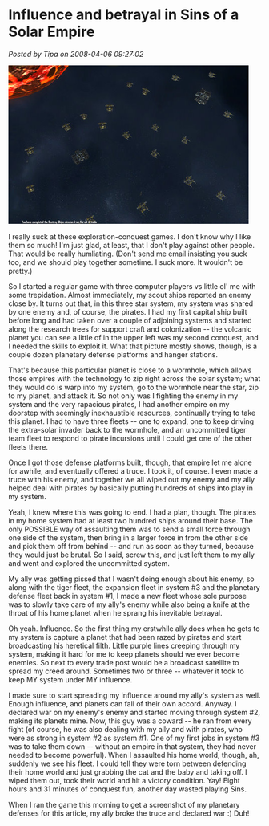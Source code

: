 # Influence and betrayal in Sins of a Solar Empire

*Posted by Tipa on 2008-04-06 09:27:02*

![sins-of-a-solar-empire-2008-04-06-08-39-58-01.jpg](../../../uploads/2008/04/sins-of-a-solar-empire-2008-04-06-08-39-58-01.jpg)

I really suck at these exploration-conquest games. I don't know why I like them so much! I'm just glad, at least, that I don't play against other people. That would be really humliating. (Don't send me email insisting you suck too, and we should play together sometime. I suck more. It wouldn't be pretty.)

So I started a regular game with three computer players vs little ol' me with some trepidation. Almost immediately, my scout ships reported an enemy close by. It turns out that, in this three star system, my system was shared by one enemy and, of course, the pirates. I had my first capital ship built before long and had taken over a couple of adjoining systems and started along the research trees for support craft and colonization -- the volcanic planet you can see a little of in the upper left was my second conquest, and I needed the skills to exploit it. What that picture mostly shows, though, is a couple dozen planetary defense platforms and hanger stations.

That's because this particular planet is close to a wormhole, which allows those empires with the technology to zip right across the solar system; what they would do is warp into my system, go to the wormhole near the star, zip to my planet, and attack it. So not only was I fighting the enemy in my system and the very rapacious pirates, I had another empire on my doorstep with seemingly inexhaustible resources, continually trying to take this planet. I had to have three fleets -- one to expand, one to keep driving the extra-solar invader back to the wormhole, and an uncommitted tiger team fleet to respond to pirate incursions until I could get one of the other fleets there.

Once I got those defense platforms built, though, that empire let me alone for awhile, and eventually offered a truce. I took it, of course. I even made a truce with his enemy, and together we all wiped out my enemy and my ally helped deal with pirates by basically putting hundreds of ships into play in my system.

Yeah, I knew where this was going to end. I had a plan, though. The pirates in my home system had at least two hundred ships around their base. The only POSSIBLE way of assaulting them was to send a small force through one side of the system, then bring in a larger force in from the other side and pick them off from behind -- and run as soon as they turned, because they would just be brutal. So I said, screw this, and just left them to my ally and went and explored the uncommitted system.

My ally was getting pissed that I wasn't doing enough about his enemy, so along with the tiger fleet, the expansion fleet in system #3 and the planetary defense fleet back in system #1, I made a new fleet whose sole purpose was to slowly take care of my ally's enemy while also being a knife at the throat of his home planet when he sprang his inevitable betrayal.

Oh yeah. Influence. So the first thing my erstwhile ally does when he gets to my system is capture a planet that had been razed by pirates and start broadcasting his heretical filth. Little purple lines creeping through my system, making it hard for me to keep planets should we ever become enemies. So next to every trade post would be a broadcast satellite to spread my creed around. Sometimes two or three -- whatever it took to keep MY system under MY influence.

I made sure to start spreading my influence around my ally's system as well. Enough influence, and planets can fall of their own accord. Anyway. I declared war on my enemy's enemy and started moving through system #2, making its planets mine. Now, this guy was a coward -- he ran from every fight (of course, he was also dealing with my ally and with pirates, who were as strong in system #2 as system #1. One of my first jobs in system #3 was to take them down -- without an empire in that system, they had never needed to become powerful). When I assaulted his home world, though, ah, suddenly we see his fleet. I could tell they were torn between defending their home world and just grabbing the cat and the baby and taking off. I wiped them out, took their world and hit a victory condition. Yay! Eight hours and 31 minutes of conquest fun, another day wasted playing Sins.

When I ran the game this morning to get a screenshot of my planetary defenses for this article, my ally broke the truce and declared war :) Duh!

